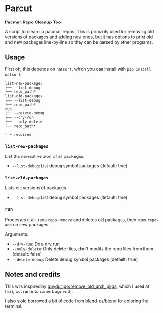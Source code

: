 # Parcut

**Pacman Repo Cleanup Tool**

A script to clean up pacman repos. This is primarily used for removing old versions of packages and adding new ones, but it has options to print old and new packages line-by-line so they can be parsed by other programs.

## Usage

First off, this depends on `natsort`, which you can install with `pip install natsort`.

```text
list-new-packages
├── --list-debug
└── repo_path*
list-old-packages
├── --list-debug
└── repo_path*
run
├── --delete-debug
├── --dry-run
├── --only-delete
└── repo_path*

* = required
```

### `list-new-packages`

List the newest version of all packages.

- `--list-debug`: List debug symbol packages (default: true)

### `list-old-packages`

Lists old versions of packages.

- `--list-debug`: List debug symbol packages (default: true)

### `run`

Processes it all, runs `repo-remove` and deletes old packages, then runs `repo-add` on new packages.

Arguments:

- `--dry-run`: Do a dry run
- `--only-delete`: Only delete files, don't modify the repo files from them (default: false)
- `--delete-debug`: Delete debug symbol packages (default: true)

## Notes and credits

This was inspired by [guydunigo/remove_old_arch_pkgs](https://github.com/guydunigo/remove_old_arch_pkgs), which I used at first, but ran into some bugs with.

I also ~~stole~~ borrowed a bit of code from [blend-os/blend](https://github.com/blend-os/blend) for coloring the terminal.
